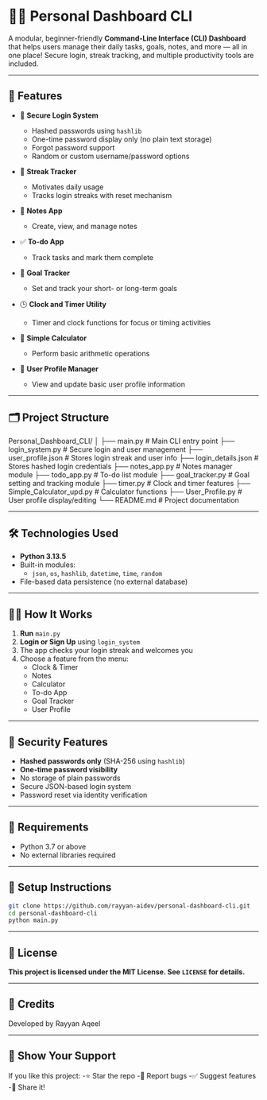 # 🧑‍💻 Personal Dashboard CLI

A modular, beginner-friendly **Command-Line Interface (CLI) Dashboard** that helps users manage their daily tasks, goals, notes, and more — all in one place! Secure login, streak tracking, and multiple productivity tools are included.

---

## 🚀 Features

- 🔐 **Secure Login System**  
  - Hashed passwords using `hashlib`  
  - One-time password display only (no plain text storage)  
  - Forgot password support  
  - Random or custom username/password options

- 📅 **Streak Tracker**  
  - Motivates daily usage  
  - Tracks login streaks with reset mechanism

- 📝 **Notes App**  
  - Create, view, and manage notes

- ✅ **To-do App**  
  - Track tasks and mark them complete

- 🎯 **Goal Tracker**  
  - Set and track your short- or long-term goals

- 🕒 **Clock and Timer Utility**  
  - Timer and clock functions for focus or timing activities

- 🧮 **Simple Calculator**  
  - Perform basic arithmetic operations

- 👤 **User Profile Manager**  
  - View and update basic user profile information

---

## 🗂️ Project Structure
Personal_Dashboard_CLI/
│
├── main.py # Main CLI entry point
├── login_system.py # Secure login and user management
├── user_profile.json # Stores login streak and user info
├── login_details.json # Stores hashed login credentials
├── notes_app.py # Notes manager module
├── todo_app.py # To-do list module
├── goal_tracker.py # Goal setting and tracking module
├── timer.py # Clock and timer features
├── Simple_Calculator_upd.py # Calculator functions
├── User_Profile.py # User profile display/editing
└── README.md # Project documentation

---

## 🛠️ Technologies Used

- **Python 3.13.5**
- Built-in modules:
  - `json`, `os`, `hashlib`, `datetime`, `time`, `random`
- File-based data persistence (no external database)

---

## 🧑‍🏫 How It Works

1. **Run** `main.py`  
2. **Login or Sign Up** using `login_system`  
3. The app checks your login streak and welcomes you  
4. Choose a feature from the menu:
    - Clock & Timer
    - Notes
    - Calculator
    - To-do App
    - Goal Tracker
    - User Profile

---

## 🧪 Security Features

- **Hashed passwords only** (SHA-256 using `hashlib`)
- **One-time password visibility**
- No storage of plain passwords
- Secure JSON-based login system
- Password reset via identity verification

---

## 📌 Requirements

- Python 3.7 or above
- No external libraries required

---

## 🧰 Setup Instructions

```bash
git clone https://github.com/rayyan-aidev/personal-dashboard-cli.git
cd personal-dashboard-cli
python main.py
```
---

## 📄 License
**This project is licensed under the MIT License. See `LICENSE` for details.**

---

## 🙌 Credits
Developed by Rayyan Aqeel

---

## 🌟 Show Your Support
If you like this project:
-⭐ Star the repo
-🐛 Report bugs
-✅ Suggest features
-🔗 Share it!

